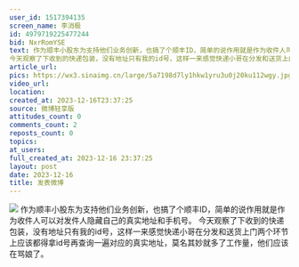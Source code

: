 ```yaml
---
user_id: 1517394135
screen_name: 李消极
id: 4979719225477244
bid: NxrRomYSE
text: 作为顺丰小股东为支持他们业务创新，也搞了个顺丰ID，简单的说作用就是作为收件人可以对发件人隐藏自己的真实地址和手机号。
今天观察了下收到的快递包装，没有地址只有我的id号，这样一来感觉快递小哥在分发和送货上门两个环节上应该都得拿id号再查询一遍对应的真实地址，莫名其妙就多了工作量，他们应该在骂娘了。
article_url: 
pics: https://wx3.sinaimg.cn/large/5a7198d7ly1hkw1yru3u0j20ku112wgy.jpg
video_url: 
location: 
created_at: 2023-12-16T23:37:25
source: 微博轻享版
attitudes_count: 0
comments_count: 2
reposts_count: 0
topics: 
at_users: 
full_created_at: 2023-12-16 23:37:25
layout: post
date: 2023-12-16
title: 发表微博
---
```



![](https://wx3.sinaimg.cn/large/5a7198d7ly1hkw1yru3u0j20ku112wgy.jpg)
作为顺丰小股东为支持他们业务创新，也搞了个顺丰ID，简单的说作用就是作为收件人可以对发件人隐藏自己的真实地址和手机号。
今天观察了下收到的快递包装，没有地址只有我的id号，这样一来感觉快递小哥在分发和送货上门两个环节上应该都得拿id号再查询一遍对应的真实地址，莫名其妙就多了工作量，他们应该在骂娘了。
